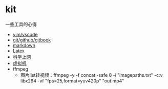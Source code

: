 # kit

一些工具的心得

* [vim/vscode](note.md)
* [git/github/gitbook](git/README.md)
* [markdown](markdown/)
* [Latex](latex/)
* [科学上网](ss.md)
* [虚拟机](vmware.md)
* ffmpeg
  - 图片list转视频：ffmpeg -y -f concat -safe 0 -i "imagepaths.txt" -c:v libx264 -vf "fps=25,format=yuv420p" "out.mp4"
